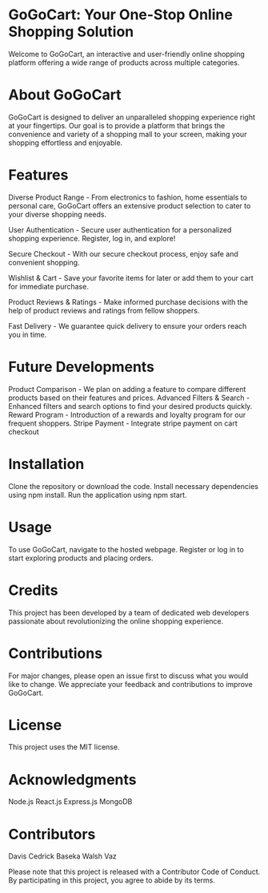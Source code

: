 # GoGoCart: Your One-Stop Online Shopping Solution
Welcome to GoGoCart, an interactive and user-friendly online shopping platform offering a wide range of products across multiple categories.

# About GoGoCart
GoGoCart is designed to deliver an unparalleled shopping experience right at your fingertips. Our goal is to provide a platform that brings the convenience and variety of a shopping mall to your screen, making your shopping effortless and enjoyable.

# Features
Diverse Product Range - From electronics to fashion, home essentials to personal care, GoGoCart offers an extensive product selection to cater to your diverse shopping needs.

User Authentication - Secure user authentication for a personalized shopping experience. Register, log in, and explore!

Secure Checkout - With our secure checkout process, enjoy safe and convenient shopping.

Wishlist & Cart - Save your favorite items for later or add them to your cart for immediate purchase.

Product Reviews & Ratings - Make informed purchase decisions with the help of product reviews and ratings from fellow shoppers.

Fast Delivery - We guarantee quick delivery to ensure your orders reach you in time.

# Future Developments
Product Comparison - We plan on adding a feature to compare different products based on their features and prices.
Advanced Filters & Search - Enhanced filters and search options to find your desired products quickly.
Reward Program - Introduction of a rewards and loyalty program for our frequent shoppers.
Stripe Payment - Integrate stripe payment on cart checkout

# Installation
Clone the repository or download the code.
Install necessary dependencies using npm install.
Run the application using npm start.

# Usage
To use GoGoCart, navigate to the hosted webpage. Register or log in to start exploring products and placing orders.

# Credits
This project has been developed by a team of dedicated web developers passionate about revolutionizing the online shopping experience.

# Contributions
For major changes, please open an issue first to discuss what you would like to change. We appreciate your feedback and contributions to improve GoGoCart.

# License
This project uses the MIT license.

# Acknowledgments
Node.js
React.js
Express.js
MongoDB

# Contributors
Davis Cedrick Baseka
Walsh Vaz


Please note that this project is released with a Contributor Code of Conduct. By participating in this project, you agree to abide by its terms.

